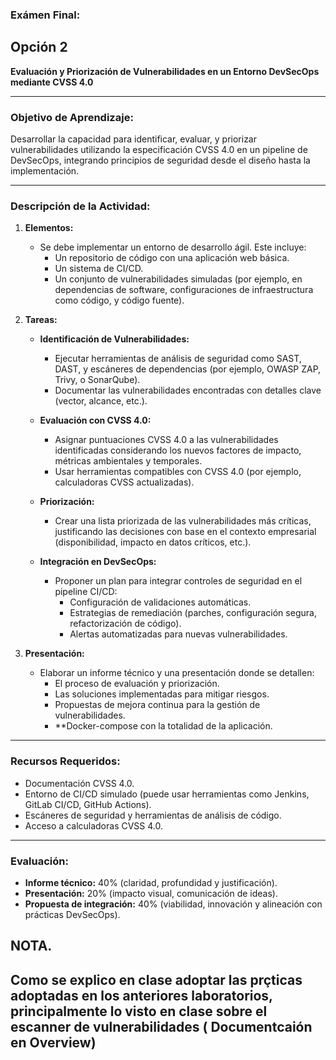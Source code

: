 ### **Exámen Final:**  

## **Opción 2** ##
**Evaluación y Priorización de Vulnerabilidades en un Entorno DevSecOps mediante CVSS 4.0**

---

### **Objetivo de Aprendizaje:**  
Desarrollar la capacidad para identificar, evaluar, y priorizar vulnerabilidades utilizando la especificación CVSS 4.0 en un pipeline de DevSecOps, integrando principios de seguridad desde el diseño hasta la implementación.

---

### **Descripción de la Actividad:**

1. **Elementos:**
   - Se debe implementar un entorno de desarrollo ágil. Este incluye:
     - Un repositorio de código con una aplicación web básica.
     - Un sistema de CI/CD.
     - Un conjunto de vulnerabilidades simuladas (por ejemplo, en dependencias de software, configuraciones de infraestructura como código, y código fuente).

2. **Tareas:**
   - **Identificación de Vulnerabilidades:**
     - Ejecutar herramientas de análisis de seguridad como SAST, DAST, y escáneres de dependencias (por ejemplo, OWASP ZAP, Trivy, o SonarQube).
     - Documentar las vulnerabilidades encontradas con detalles clave (vector, alcance, etc.).
   
   - **Evaluación con CVSS 4.0:**
     - Asignar puntuaciones CVSS 4.0 a las vulnerabilidades identificadas considerando los nuevos factores de impacto, métricas ambientales y temporales.
     - Usar herramientas compatibles con CVSS 4.0 (por ejemplo, calculadoras CVSS actualizadas).

   - **Priorización:**
     - Crear una lista priorizada de las vulnerabilidades más críticas, justificando las decisiones con base en el contexto empresarial (disponibilidad, impacto en datos críticos, etc.).

   - **Integración en DevSecOps:**
     - Proponer un plan para integrar controles de seguridad en el pipeline CI/CD:
       - Configuración de validaciones automáticas.
       - Estrategias de remediación (parches, configuración segura, refactorización de código).
       - Alertas automatizadas para nuevas vulnerabilidades.

3. **Presentación:**
   - Elaborar un informe técnico y una presentación donde se detallen:
     - El proceso de evaluación y priorización.
     - Las soluciones implementadas para mitigar riesgos.
     - Propuestas de mejora continua para la gestión de vulnerabilidades.
     - **Docker-compose con la totalidad de la aplicación.


---

### **Recursos Requeridos:**
   - Documentación CVSS 4.0.
   - Entorno de CI/CD simulado (puede usar herramientas como Jenkins, GitLab CI/CD, GitHub Actions).
   - Escáneres de seguridad y herramientas de análisis de código.
   - Acceso a calculadoras CVSS 4.0.

---

### **Evaluación:**
   - **Informe técnico:** 40% (claridad, profundidad y justificación).
   - **Presentación:** 20% (impacto visual, comunicación de ideas).
   - **Propuesta de integración:** 40% (viabilidad, innovación y alineación con prácticas DevSecOps).

## NOTA.

Como se explico en clase adoptar las prçticas adoptadas en los anteriores laboratorios, principalmente lo visto en clase sobre el escanner de vulnerabilidades ( Documentcaión en Overview)
---

